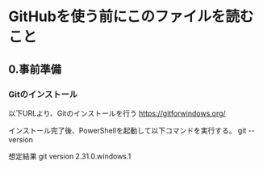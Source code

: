 # GitHubを使う前にこのファイルを読むこと

## 0.事前準備
### Gitのインストール
以下URLより、Gitのインストールを行う
https://gitforwindows.org/

インストール完了後、PowerShellを起動して以下コマンドを実行する。
git --version

想定結果
git version 2.31.0.windows.1

